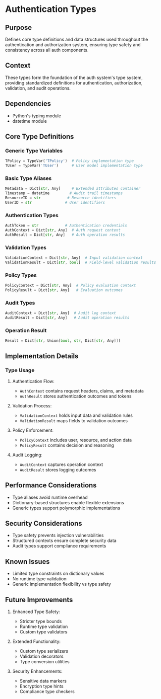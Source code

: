 # Authentication Types

## Purpose

Defines core type definitions and data structures used throughout the authentication and authorization system, ensuring type safety and consistency across all auth components.

## Context

These types form the foundation of the auth system's type system, providing standardized definitions for authentication, authorization, validation, and audit operations.

## Dependencies

- Python's typing module
- datetime module

## Core Type Definitions

### Generic Type Variables

```python
TPolicy = TypeVar('TPolicy')  # Policy implementation type
TUser = TypeVar('TUser')      # User model implementation type
```

### Basic Type Aliases

```python
Metadata = Dict[str, Any]     # Extended attributes container
Timestamp = datetime         # Audit trail timestamps
ResourceID = str            # Resource identifiers
UserID = str               # User identifiers
```

### Authentication Types

```python
AuthToken = str            # Authentication credentials
AuthContext = Dict[str, Any]  # Auth request context
AuthResult = Dict[str, Any]   # Auth operation results
```

### Validation Types

```python
ValidationContext = Dict[str, Any]  # Input validation context
ValidationResult = Dict[str, bool]  # Field-level validation results
```

### Policy Types

```python
PolicyContext = Dict[str, Any]  # Policy evaluation context
PolicyResult = Dict[str, Any]   # Evaluation outcomes
```

### Audit Types

```python
AuditContext = Dict[str, Any]  # Audit log context
AuditResult = Dict[str, Any]   # Audit operation results
```

### Operation Result

```python
Result = Dict[str, Union[bool, str, Dict[str, Any]]]
```

## Implementation Details

### Type Usage

1. Authentication Flow:

   - `AuthContext` contains request headers, claims, and metadata
   - `AuthResult` stores authentication outcomes and tokens

2. Validation Process:

   - `ValidationContext` holds input data and validation rules
   - `ValidationResult` maps fields to validation outcomes

3. Policy Enforcement:

   - `PolicyContext` includes user, resource, and action data
   - `PolicyResult` contains decision and reasoning

4. Audit Logging:
   - `AuditContext` captures operation context
   - `AuditResult` stores logging outcomes

## Performance Considerations

- Type aliases avoid runtime overhead
- Dictionary-based structures enable flexible extensions
- Generic types support polymorphic implementations

## Security Considerations

- Type safety prevents injection vulnerabilities
- Structured contexts ensure complete security data
- Audit types support compliance requirements

## Known Issues

- Limited type constraints on dictionary values
- No runtime type validation
- Generic implementation flexibility vs type safety

## Future Improvements

1. Enhanced Type Safety:

   - Stricter type bounds
   - Runtime type validation
   - Custom type validators

2. Extended Functionality:

   - Custom type serializers
   - Validation decorators
   - Type conversion utilities

3. Security Enhancements:
   - Sensitive data markers
   - Encryption type hints
   - Compliance type checkers

